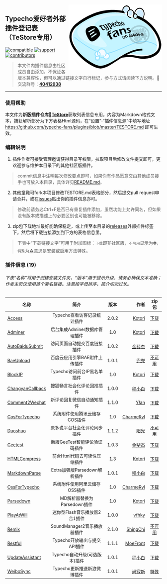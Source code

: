 <img src='https://raw.githubusercontent.com/typecho-fans/typecho-fans.github.io/master/soapgroup.png' align="right" />

## Typecho爱好者外部插件登记表（TeStore专用）

[![compatible](https://img.shields.io/badge/Typecho-%E2%89%881.0-red.svg?style=for-the-badge)](https://github.com/typecho/typecho)
[![support](https://img.shields.io/badge/TeStore-Supported-green.svg?style=for-the-badge)](TeStore)
[![contributors](https://img.shields.io/github/contributors/typecho-fans/plugins.svg?style=for-the-badge)](https://github.com/typecho-fans/plugins/graphs/contributors)

 > 本文件内插件信息由社区成员自由添加，不保证各版本兼容性，但可以通过链接文字自行标记，参与方式请阅读下方说明。:penguin:交流群号：[**40412938**](http://shang.qq.com/wpa/qunwpa?idkey=a5a8afedf099e18ddf9b530db9217251e39001d52aace42888bf470d9b6cb86a)
------------------------------

### 使用帮助

本文件为**新版插件仓库**:gift:[**TeStore**](TeStore)获取列表信息专用，内容为Markdown格式文本，捕获解析部分为下方表格Html源码，在“设置”-“插件信息源”中填写地址 https://github.com/typecho-fans/plugins/blob/master/TESTORE.md 即可生效。

### 编辑说明

1. 插件作者可接受管理邀请获得目录写权限，拉取项目后修改文件提交即可，更欢迎参与维护本目录下的其他社区版插件。

 > commit信息中注明每次修改要点即可，如果你有作品愿意交由其他成员接手也可放入本目录，具体详见[README.md](README.md)。

2. 其他童鞋可fork本项目修改TESTORE.md表格部分，然后提交pull request申请合并，或在[issues](https://github.com/typecho-fans/plugins/issues)贴出你的插件信息亦可。

 > 修改前请务必Ctrl+F是否已有重复插件添加，虽然功能上允许同名，但如果没有版本或描述上的必要区别也可能被移除。

3. zip包下载地址最好能确保稳定，或上传至本目录的[releases](https://github.com/typecho-fans/plugins/releases)外部插件标签下，然后将下载链接添加到下方的表格信息里。

 > 下表中“下载链接文字”可用于附加图标：`下载`即非社区版，`不可用`显示为:no_entry:，`特殊`为:warning:意思是安装或启用方法特殊。

### 插件信息 (19)

###### 下表“名称”将用于创建安装文件夹，“版本”用于提示升级，请务必确保文本准确；作者主页仅使用首个署名链接。注意按字母排序，简介切勿过长。

名称 | 简介 | 版本 | 作者 | zip包
---- | :----: | :---: | ----: | :----:
[Access](https://github.com/kokororin/typecho-plugin-Access) | Typecho查看访客记录统计插件 | 2.0.2 | [Kotori](https://github.com/kokororin) | [下载]()
[Adminer](https://github.com/kokororin/typecho-plugin-adminer) | 后台集成Adminer数据库管理插件 | 1.0 | [Kotori](https://github.com/kokororin) | [下载]()
[AutoBaiduSubmit](https://github.com/jinfeijie/AutoBaiduSubmit) | 访问页面自动提交百度链接插件 | 1.0.2 | [金斐杰](https://github.com/jinfeijie) | [下载]()
[BaeUpload]() | 百度云应用引擎BAE附件上传插件 | 1.0.1 | [兜兜](https://github.com/doudoutime) | [不可用]()
[BlockIP](https://github.com/kokororin/typecho-plugin-BlockIP) | Typecho访问前台IP黑名单插件 | 1.0 | [Kotori](https://github.com/kokororin) | [下载]()
[ChangyanCallback](https://github.com/mrgeneralgoo/typecho-changyan-callback) | 搜狐畅言社会化评论回推插件 | 1.0.0 | [程小白](https://github.com/mrgeneralgoo) | [下载]()
[Comment2Wechat](https://github.com/YianAndCode/Comment2Wechat) | 新评论回复微信自动通知插件 | 1.1.0 | [Y!an](https://github.com/YianAndCode) | [下载]()
[CosForTypecho](https://github.com/CharmeRyl/typecho-plugin-cosfile) | 系统附件使用腾讯云储存COS插件 | 1.0 | [CharmeRyl](https://github.com/CharmeRyl) | [下载]()
[Duoshuo](http://ysido.com/duoshuo.html) | 原多说平台社会化评论同步插件 | 1.1.2 | [阳光](https://github.com/rakiy) | [不可用]()
[Geetest](https://github.com/jinfeijie/Geetest) | 新版GeeTest智能评论验证码插件 | 1.0.3 | [金斐杰](https://github.com/jinfeijie) | [下载]()
[HTMLCompress](https://github.com/kokororin/typecho-plugin-HTMLCompress) | 前台Html代码去可读性压缩插件 | 1.3 | [Kotori](https://github.com/kokororin) | [下载]()
[MarkdownParse](https://github.com/mrgeneralgoo/typecho-markdown) | Extra加强版Parsedown解析插件 | 1.0.1 | [程小白](https://github.com/mrgeneralgoo) | [下载]()
[OssForTypecho](https://github.com/CharmeRyl/typecho-plugin-ossfile) | 系统附件使用阿里云储存OSS插件 | 1.0 | [CharmeRyl](https://github.com/CharmeRyl) | [下载]()
[Parsedown](https://github.com/kokororin/typecho-plugin-Parsedown) | MD解析器替换为Parsedown插件 | 1.0 | [Kotori](https://github.com/kokororin) | [下载]()
[PlayAtWill](https://github.com/vfhky/PlayAtWill) | 迷你型Flash音乐播放器2合1插件 | 1.0.0 | [vfhky](https://github.com/vfhky) | [下载]()
[Remix](https://github.com/shingchi/Remix) | SoundManager2音乐播放器插件 | 2.1.0 | [ShingChi](https://github.com/shingchi) | [不可用]()
[Restful](https://github.com/moefront/typecho-plugin-Restful) | Typecho开放输出与提交API插件 | 1.1.1 | [MoeFront](https://github.com/moefront) | [下载]()
[UpdateAssistant](https://github.com/mrgeneralgoo/typecho-update-assistant)  | Typecho自动升级(可选版本)插件 | 1.0.1 | [程小白](https://github.com/mrgeneralgoo) | [下载]()
[WeiboSync](https://github.com/ShangJixin/Typecho-Plugin-WeiboSync) | Typecho更新推送新浪微博插件 | 1.0.1 | [尚寂新](https://github.com/ShangJixin) | [特殊]()